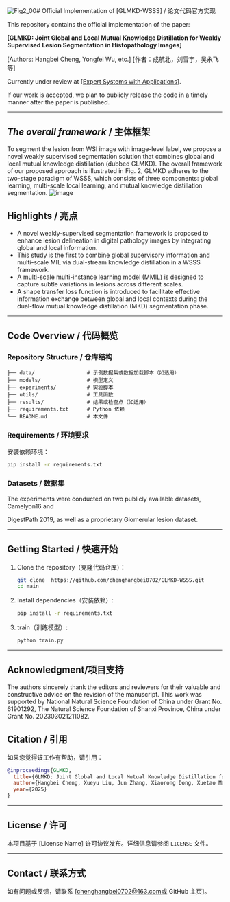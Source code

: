 ![Fig2_00](https://github.com/user-attachments/assets/082c5249-314a-435c-9fef-575cc898b46e)# Official Implementation of [GLMKD-WSSS] / 论文代码官方实现

This repository contains the official implementation of the paper:

**[GLMKD: Joint Global and Local Mutual Knowledge Distillation for Weakly Supervised Lesion Segmentation in Histopathology Images]**

[Authors: Hangbei Cheng, Yongfei Wu, etc.]  [作者：成航北，刘雪宇，吴永飞等]

Currently under review at [[Expert Systems with Applications](https://www.sciencedirect.com/journal/expert-systems-with-applications)].

If our work is accepted, we plan to publicly release the code in a timely manner after the paper is published.

---

## *The overall framework* / 主体框架

To segment the lesion from WSI image with image-level label, we propose a novel weakly supervised segmentation solution that combines global and local mutual knowledge distillation (dubbed GLMKD). The overall framework of our proposed approach is illustrated in Fig. 2, GLMKD adheres to the two-stage paradigm of WSSS, which consists of three components: global learning, multi-scale local learning, and mutual knowledge distillation segmentation.
![image](https://github.com/user-attachments/assets/f3d1da31-566d-47af-8822-0e2ff9dbccce)



## Highlights / 亮点

- A novel weakly-supervised segmentation framework is proposed to enhance lesion delineation in digital pathology images by integrating global and local information.
- This study is the first to combine global supervisory information and multi-scale MIL via dual-stream knowledge distillation in a WSSS framework.
-  A multi-scale multi-instance learning model (MMIL) is designed to capture subtle variations in lesions across different scales.
- A shape transfer loss function is introduced to facilitate effective information exchange between global and local contexts during the dual-flow mutual knowledge distillation (MKD) segmentation phase.

---

## Code Overview / 代码概览

### Repository Structure / 仓库结构

```
├── data/                 # 示例数据集或数据加载脚本（如适用）
├── models/               # 模型定义
├── experiments/          # 实验脚本
├── utils/                # 工具函数
├── results/              # 结果或检查点（如适用）
├── requirements.txt      # Python 依赖
└── README.md             # 本文件
```

### Requirements / 环境要求

安装依赖环境：

```bash
pip install -r requirements.txt
```

### Datasets / 数据集

The experiments were conducted on two publicly available datasets, Camelyon16 and

DigestPath 2019, as well as a proprietary Glomerular lesion dataset.

---

## Getting Started / 快速开始

1. Clone the repository（克隆代码仓库）：

   ```bash
   git clone  https://github.com/chenghangbei0702/GLMKD-WSSS.git
   cd main
   ```

2. Install dependencies（安装依赖）:

   ```bash
   pip install -r requirements.txt
   ```

3. train（训练模型）:

   ```bash
   python train.py
   ```

---

## **Acknowledgment/项目支持**

The authors sincerely thank the editors and reviewers for their valuable and constructive advice on the revision of the manuscript. This work was supported by National Natural Science Foundation of China under Grant No. 61901292, The Natural Science Foundation of Shanxi Province, China under Grant No. 202303021211082.

## Citation / 引用

如果您觉得该工作有帮助，请引用：

```bibtex
@inproceedings{GLMKD,
  title={GLMKD: Joint Global and Local Mutual Knowledge Distillation for Weakly Supervised Lesion Segmentation in Histopathology Images},
  author={Hangbei Cheng, Xueyu Liu, Jun Zhang, Xiaorong Dong, Xuetao Ma, Yansong Zhang, Hao Meng, Xing Chen, Guanghui Yue, Yidi Lia,∗, Yongfei Wu∗},
  year={2025}
}
```

---

## License / 许可

本项目基于 [License Name] 许可协议发布。详细信息请参阅 `LICENSE` 文件。

---

## Contact / 联系方式

如有问题或反馈，请联系 [chenghangbei0702@163.com或 GitHub 主页]。
